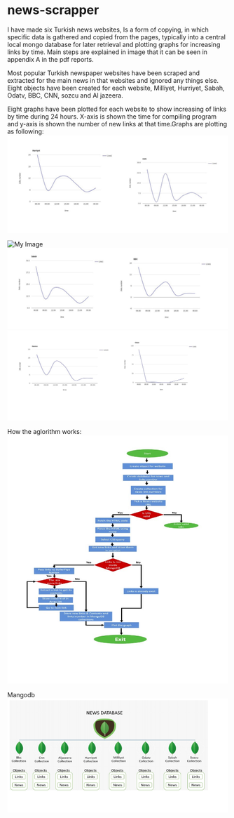 # news-scrapper

I have made six Turkish news websites, Is a form of copying, in which specific data is gathered and copied from the pages, typically into a central local mongo database for later retrieval and plotting graphs for increasing links by time. Main steps are explained in image that it can be seen in appendix A in the pdf reports.

Most popular Turkish newspaper websites have been scraped and
extracted for the main news in that websites and ignored any things else. Eight objects have been created for each website, Milliyet, Hurriyet, Sabah, Odatv, BBC, CNN, sozcu and Al jazeera. 

Eight ​graphs have been plotted for each website to show increasing of links by time during 24 hours. X-axis is shown the time for compiling program and y-axis is shown the number of new links at that time.Graphs are plotting as following:
![My Image](imeges/graph1.jpg)

![My Image](imeges/graph2.jpg)
![My Image](imeges/graph3.jpg)
![My Image](imeges/graph4.jpg)

How the aglorithm works: 
![My Image](imeges/algo.jpg)

Mangodb 
![My Image](imeges/db.png)





